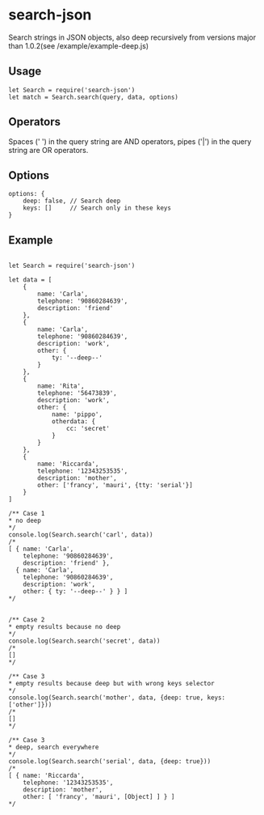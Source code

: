 # search-json

Search strings in JSON objects, also deep recursively from versions major than 1.0.2(see /example/example-deep.js)

## Usage 

``` 
let Search = require('search-json')
let match = Search.search(query, data, options)
``` 

## Operators

Spaces (' ') in the query string are AND operators,
pipes ('|') in the query string are OR operators.

## Options

``` 
options: {
	deep: false, // Search deep
	keys: [] 	 // Search only in these keys
}
``` 

## Example

``` 

let Search = require('search-json')

let data = [
	{
		name: 'Carla',
		telephone: '90860284639',
		description: 'friend'
	},
	{
		name: 'Carla',
		telephone: '90860284639',
		description: 'work',
		other: {
			ty: '--deep--'
		}
	},
	{
		name: 'Rita',
		telephone: '56473839',
		description: 'work',
		other: {
			name: 'pippo',
			otherdata: {
				cc: 'secret'
			}
		}
	},
	{
		name: 'Riccarda',
		telephone: '12343253535',
		description: 'mother',
		other: ['francy', 'mauri', {tty: 'serial'}]
	}
]

/** Case 1
* no deep 
*/
console.log(Search.search('carl', data))
/*
[ { name: 'Carla',
    telephone: '90860284639',
    description: 'friend' },
  { name: 'Carla',
    telephone: '90860284639',
    description: 'work',
    other: { ty: '--deep--' } } ]
*/


/** Case 2
* empty results because no deep
*/
console.log(Search.search('secret', data))
/*
[]
*/

/** Case 3
* empty results because deep but with wrong keys selector
*/
console.log(Search.search('mother', data, {deep: true, keys: ['other']}))
/*
[]
*/

/** Case 3
* deep, search everywhere
*/
console.log(Search.search('serial', data, {deep: true}))
/*
[ { name: 'Riccarda',
    telephone: '12343253535',
    description: 'mother',
    other: [ 'francy', 'mauri', [Object] ] } ]
*/

``` 